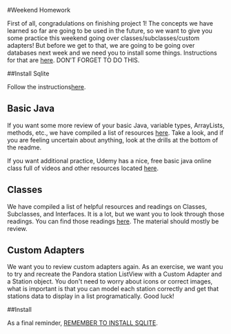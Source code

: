#Weekend Homework

First of all, congradulations on finishing project 1! The concepts we have learned so far are going to be used in the future, so we want to give you some practice this weekend going over classes/subclasses/custom adapters! But before we get to that, we are going to be going over databases next week and we need you to install some things. Instructions for that are [here](install_sqlite.md). DON'T FORGET TO DO THIS. 

##Install Sqlite

Follow the instructions[here](install_sqlite.md). 

## Basic Java

If you want some more review of your basic Java, variable types, ArrayLists, methods, etc., we have compiled a list of resources [here](/java-practice). Take a look, and if you are feeling uncertain about anything, look at the drills at the bottom of the readme. 

If you want additional practice, Udemy has a nice, free basic java online class full of videos and other resources located [here](https://www.udemy.com/java-tutorial/). 

## Classes

We have compiled a list of helpful resources and readings on Classes, Subclasses, and Interfaces. It is a lot, but we want you to look through those readings. You can find those readings [here](/java-practice/classes-practice). The material should mostly be review. 

## Custom Adapters

We want you to review custom adapters again. As an exercise, we want you to try and recreate the Pandora station ListView with a Custom Adapter and a Station object. You don't need to worry about icons or correct images, what is important is that you can model each station correctly and get that stations data to display in a list programatically. Good luck!

##Install

As a final reminder, [REMEMBER TO INSTALL SQLITE](install_sqlite.md).
